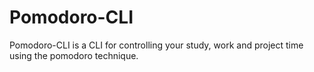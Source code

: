 # Pomodoro-CLI

Pomodoro-CLI is a CLI for controlling your study, work and project time using the pomodoro technique.

